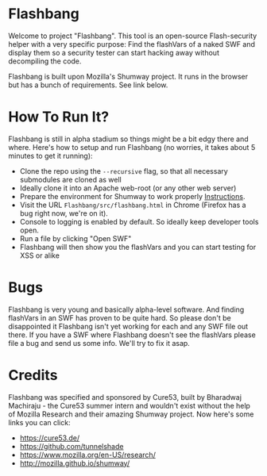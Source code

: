 Flashbang
=========

Welcome to project "Flashbang". This tool is an open-source Flash-security helper with a very specific purpose:
Find the flashVars of a naked SWF and display them so a security tester can start hacking away without decompiling the code.

Flashbang is built upon Mozilla's Shumway project. It runs in the browser but has a bunch of requirements. See link below.

How To Run It?
=====

Flashbang is still in alpha stadium so things might be a bit edgy there and where. Here's how to setup and run Flashbang (no worries, it takes about 5 minutes to get it running):

+ Clone the repo using the `--recursive` flag, so that all necessary submodules are cloned as well
+ Ideally clone it into an Apache web-root (or any other web server)
+ Prepare the environment for Shumway to work properly [Instructions](https://github.com/cure53/Flashbang/wiki/Environment-Setup).
+ Visit the URL `Flashbang/src/flashbang.html` in Chrome (Firefox has a bug right now, we're on it).
+ Console to logging is enabled by default. So ideally keep developer tools open.
+ Run a file by clicking "Open SWF"
+ Flashbang will then show you the flashVars and you can start testing for XSS or alike

Bugs
=====

Flashbang is very young and basically alpha-level software. And finding flashVars in an SWF has proven to be quite hard. So please don't be disappointed it Flashbang isn't yet working for each and any SWF file out there. If you have a SWF where Flashbang doesn't see the flashVars please file a bug and send us some info. We'll try to fix it asap.

Credits
=====

Flashbang was specified and sponsored by Cure53, built by Bharadwaj Machiraju - the Cure53 summer intern and wouldn't exist without the help of Mozilla Research and their amazing Shumway project. Now here's some links you can click:

 * https://cure53.de/
 * https://github.com/tunnelshade
 * https://www.mozilla.org/en-US/research/
 * http://mozilla.github.io/shumway/
